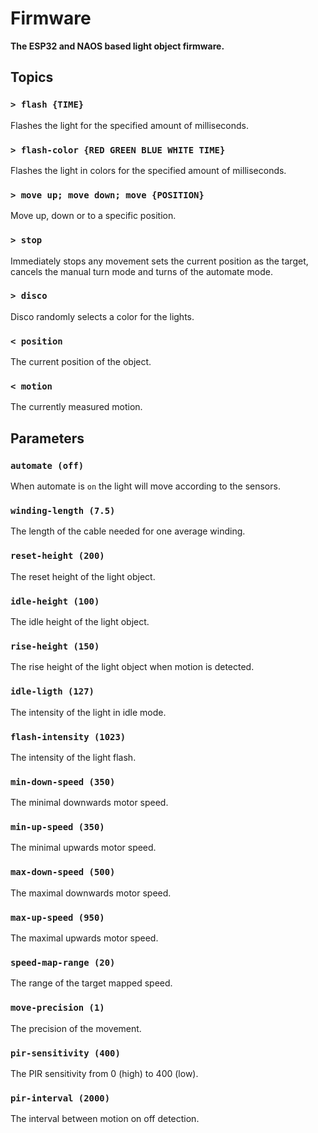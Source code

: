# Firmware

**The ESP32 and NAOS based light object firmware.**

## Topics

### `> flash {TIME}`

Flashes the light for the specified amount of milliseconds.

### `> flash-color {RED GREEN BLUE WHITE TIME}`

Flashes the light in colors for the specified amount of milliseconds.

### `> move up; move down; move {POSITION}`

Move up, down or to a specific position.

### `> stop`

Immediately stops any movement sets the current position as the target, cancels the manual turn mode and turns of the
automate mode.

### `> disco`

Disco randomly selects a color for the lights.

### `< position`

The current position of the object.

### `< motion`

The currently measured motion.

## Parameters

### `automate (off)`

When automate is `on` the light will move according to the sensors.

### `winding-length (7.5)`

The length of the cable needed for one average winding.

### `reset-height (200)`

The reset height of the light object.

### `idle-height (100)`

The idle height of the light object.

### `rise-height (150)`

The rise height of the light object when motion is detected.

### `idle-ligth (127)`

The intensity of the light in idle mode.

### `flash-intensity (1023)`

The intensity of the light flash.

### `min-down-speed (350)`

The minimal downwards motor speed.

### `min-up-speed (350)`

The minimal upwards motor speed.

### `max-down-speed (500)`

The maximal downwards motor speed.

### `max-up-speed (950)`

The maximal upwards motor speed.

### `speed-map-range (20)`

The range of the target mapped speed.

### `move-precision (1)`

The precision of the movement.

### `pir-sensitivity (400)`

The PIR sensitivity from 0 (high) to 400 (low).

### `pir-interval (2000)`

The interval between motion on off detection.

